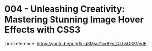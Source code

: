 # 004 - Unleashing Creativity: Mastering Stunning Image Hover Effects with CSS3

Link reference: https://youtu.be/miVfk-q3Mso?si=8Fo_QLbsD3XVedEj
